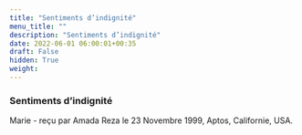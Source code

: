 ```yaml
---
title: "Sentiments d’indignité"
menu_title: ""
description: "Sentiments d’indignité"
date: 2022-06-01 06:00:01+00:35
draft: False
hidden: True
weight:
---
```

### Sentiments d’indignité

Marie - reçu par Amada Reza le 23 Novembre 1999, Aptos, Californie, USA.



